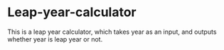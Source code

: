 # Leap-year-calculator
This is a leap year calculator, which takes year as an input, and outputs whether year is leap year or not.
